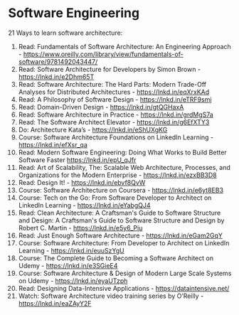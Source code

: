 # Software Engineering

21 Ways to learn software architecture:

1. Read: Fundamentals of Software Architecture: An Engineering Approach - https://www.oreilly.com/library/view/fundamentals-of-software/9781492043447/
2. Read: Software Architecture for Developers by Simon Brown - https://lnkd.in/e2Dhm65T
3. Read: Software Architecture: The Hard Parts: Modern Trade-Off Analyses for Distributed Architectures - https://lnkd.in/eqXrxKAd
4. Read: A Philosophy of Software Design - https://lnkd.in/eTRF9smj
5. Read: Domain-Driven Design - https://lnkd.in/gtQGHaxA
6. Read: Software Architecture in Practice - https://lnkd.in/grdMgS7a
7. Read: The Software Architect Elevator - https://lnkd.in/g6EfXTY3
8. Do: Architecture Kata’s - https://lnkd.in/eShUXgKG
9. Course: Software Architecture Foundations on LinkedIn Learning - https://lnkd.in/efXsr_qa
10. Read: Modern Software Engineering: Doing What Works to Build Better Software Faster https://lnkd.in/epU_qJfr
11. Read: Art of Scalability, The: Scalable Web Architecture, Processes, and Organizations for the Modern Enterprise - https://lnkd.in/ezxBB3D8
12. Read: Design It! - https://lnkd.in/ebvf8QvW
13. Course: Software Architecture on Coursera - https://lnkd.in/e6yt8EB3
14. Course: Tech on the Go: From Software Developer to Architect on LinkedIn Learning - https://lnkd.in/eYabgQJ4
15. Read: Clean Architecture: A Craftsman's Guide to Software Structure and Design: A Craftsman's Guide to Software Structure and Design by Robert C. Martin - https://lnkd.in/e5y6_Piu
16. Read: Just Enough Software Architecture - https://lnkd.in/eGam2GqY
17. Course: Software Architecture: From Developer to Architect on LinkedIn Learning - https://lnkd.in/euuSzYgU
18. Course: The Complete Guide to Becoming a Software Architect on Udemy - https://lnkd.in/e3SGieE4
19. Course: Software Architecture & Design of Modern Large Scale Systems on Udemy - https://lnkd.in/eyaUTzph
20. Read: Designing Data-Intensive Applications - https://dataintensive.net/
21. Watch: Software Architecture video training series by O’Reilly - https://lnkd.in/eaZAyY2F
